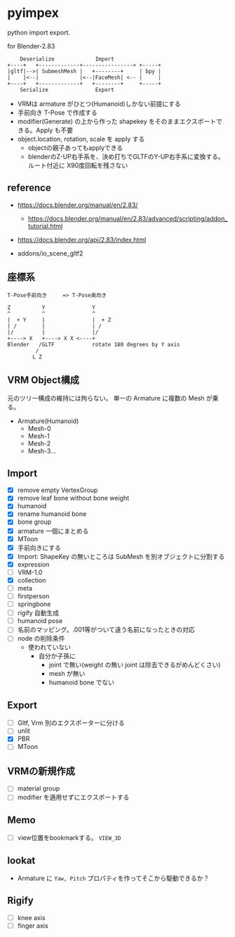 # pyimpex

python import export.

for Blender-2.83

```
    Deserialize             Import
+----+   +-------------+----------------> +-----+
|gltf|-->| SubmeshMesh |   +--------+     | bpy |
|    |<--|             |<--|FaceMesh| <-- |     |
+----+   +-------------+   +--------+     +-----+
    Serialize               Export
```

* VRMは armature がひとつ(Humanoid)しかない前提にする
* 手前向き T-Pose で作成する
* modifier(Generate) の上から作った shapekey をそのままエクスポートできる。Apply も不要
* object.location, rotation, scale を apply する
  * objectの親子あってもapplyできる
  * blenderのZ-UP右手系を、決め打ちでGLTFのY-UP右手系に変換する。ルート付近に X90度回転を残さない

## reference

* https://docs.blender.org/manual/en/2.83/
  * https://docs.blender.org/manual/en/2.83/advanced/scripting/addon_tutorial.html
* https://docs.blender.org/api/2.83/index.html

* addons/io_scene_gltf2

## 座標系

``` 
T-Pose手前向き     => T-Pose奥向き

Z          Y               Y
^          ^               ^
|  + Y     |               |  + Z
| /        |               | /
|/         |               |/
+----> X   +----> X X <----+
Blender   /GLTF            rotate 180 degrees by Y axis
         /
        L Z
```

## VRM Object構成

元のツリー構成の維持には拘らない。
単一の Armature に複数の Mesh が乗る。

* Armature(Humanoid)
    * Mesh-0
    * Mesh-1
    * Mesh-2
    * Mesh-3...

## Import

* [x] remove empty VertexGroup
* [x] remove leaf bone without bone weight
* [x] humanoid
* [x] rename humanoid bone
* [x] bone group
* [x] armature 一個にまとめる
* [x] MToon
* [x] 手前向きにする
* [x] Import: ShapeKey の無いところは SubMesh を別オブジェクトに分割する
* [x] expression
* [ ] VRM-1.0
* [x] collection
* [ ] meta
* [ ] firstperson
* [ ] springbone
* [ ] rigify 自動生成
* [ ] humanoid pose
* [ ] 名前のマッピング。.001等がついて違う名前になったときの対応
* [ ] node の削除条件
  * 使われていない
    * 自分か子孫に
      * joint で無い(weight の無い joint は除去できるがめんどくさい)
      * mesh が無い
      * humanoid bone でない

## Export

* [ ] Gltf, Vrm 別のエクスポーターに分ける
* [ ] unlit
* [x] PBR
* [ ] MToon

## VRMの新規作成

* [ ] material group
* [ ] modifier を適用せずにエクスポートする

## Memo

* [ ] view位置をbookmarkする。 `VIEW_3D`

## lookat

* Armature に `Yaw, Pitch` プロパティを作ってそこから駆動できるか？

## Rigify

* [ ] knee axis
* [ ] finger axis
